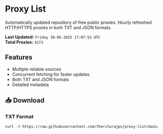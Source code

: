 # Proxy List

Automatically updated repository of free public proxies. Hourly refreshed HTTP/HTTPS proxies in both TXT and JSON formats.

**Last Updated:** `Friday 30-05-2025 17:07:53 UTC`  
**Total Proxies:** `4173`

## Features
- Multiple reliable sources
- Concurrent fetching for faster updates
- Both TXT and JSON formats
- Detailed metadata

## 📥 Download

### TXT Format
```bash
curl -O https://raw.githubusercontent.com/theriturajps/proxy-list/main/proxies.txt